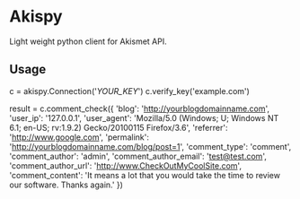 Akispy
======

Light weight python client for Akismet API.

Usage
-----

c = akispy.Connection('_YOUR_KEY_')
c.verify_key('example.com')

result = c.comment_check({
    'blog': 'http://yourblogdomainname.com',
    'user_ip': '127.0.0.1',
    'user_agent': 'Mozilla/5.0 (Windows; U; Windows NT 6.1; en-US; rv:1.9.2) Gecko/20100115 Firefox/3.6',
    'referrer': 'http://www.google.com',
    'permalink': 'http://yourblogdomainname.com/blog/post=1',
    'comment_type': 'comment',
    'comment_author': 'admin',
    'comment_author_email': 'test@test.com',
    'comment_author_url': 'http://www.CheckOutMyCoolSite.com',
    'comment_content': 'It means a lot that you would take the time to review our software.  Thanks again.'
})